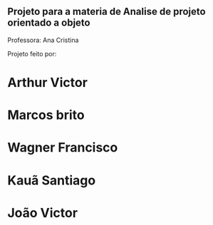## Projeto para a materia de Analise de projeto orientado a objeto

Professora: Ana Cristina

Projeto feito por:
# Arthur Victor
# Marcos brito
# Wagner Francisco
# Kauã Santiago
# João Victor